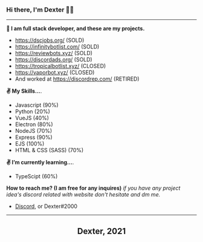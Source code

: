 ### Hi there, I'm Dexter 👋😁
---

**🚧 I am full stack developer, and these are my projects.**
- https://dscjobs.org/ (SOLD)
- https://infinitybotlist.com/ (SOLD)
- https://reviewbots.xyz/ (SOLD)
- https://discordads.org/ (SOLD)
- https://tropicalbotlist.xyz/ (CLOSED)
- https://vaporbot.xyz/ (CLOSED)
- And worked at https://discordrep.com/ (RETIRED)

**✌ My Skills...**.
- Javascript (90%)
- Python (20%)
- VueJS (40%)
- Electron (80%)
- NodeJS (70%)
- Express (90%)
- EJS (100%)
- HTML & CSS (SASS) (70%)

**✌ I’m currently learning...**.
- TypeScipt (60%)

**How to reach me? (I am free for any inquires)**
*if you have any project idea's discord related with website don't hesitate and dm me.*
- [Discord](https://discord.com/users/780079091172900884), or Dexter#2000

---

<h2 align="center">Dexter, 2021</h2>
